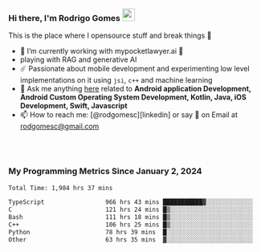 
### Hi there, I'm Rodrigo Gomes <img src="https://media.giphy.com/media/hvRJCLFzcasrR4ia7z/giphy.gif" width="25px">
This is the place where I opensource stuff and break things 🤣
- 🔭 I’m currently working with mypocketlawyer.ai 💜
- playing with RAG and generative AI
- ☄️ Passionate about mobile development and experimenting low level implementations on it using `jsi`, `c++` and machine learning
- 💬 Ask me anything [here](https://github.com/rodgomesc/rodgomesc/issues) related to <b>Android application Development, Android Custom Operating System Development, Kotlin, Java, iOS Development, Swift, Javascript</b>
- 📫 How to reach me: [@rodgomesc][linkedin] or say 👋 on Email at [rodgomesc@gmail.com](mailto:rodgomesc@gmail.com)


<br/>

<!-- 
<picture>
  <img src="/github-metrics.svg" alt="Metrics">
</picture>
-->

</br>

### My Programming Metrics Since January 2, 2024 


<!--START_SECTION:waka-->

```txt
Total Time: 1,984 hrs 37 mins

TypeScript                 966 hrs 43 mins ███████████▓░░░░░░░░░░░░░   47.20 %
C                          121 hrs 24 mins █▒░░░░░░░░░░░░░░░░░░░░░░░   05.93 %
Bash                       111 hrs 18 mins █▒░░░░░░░░░░░░░░░░░░░░░░░   05.43 %
C++                        106 hrs 25 mins █▒░░░░░░░░░░░░░░░░░░░░░░░   05.20 %
Python                     78 hrs 39 mins  █░░░░░░░░░░░░░░░░░░░░░░░░   03.84 %
Other                      63 hrs 35 mins  ▓░░░░░░░░░░░░░░░░░░░░░░░░   03.10 %
```

<!--END_SECTION:waka-->
